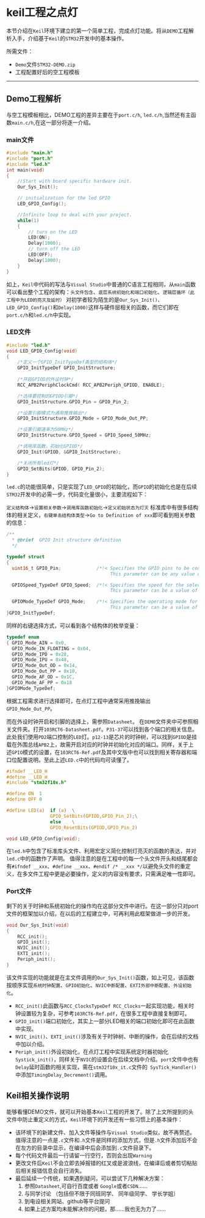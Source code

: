 # keil工程之点灯

本节介绍在`Keil`环境下建立的第一个简单工程，完成点灯功能。将从`DEMO`工程解析入手，介绍基于`Keil`的`STM32`开发中的基本操作。



所需文件：
- `Demo`文件`STM32-DEMO.zip`
- 工程配置好后的空工程模板

---

## Demo工程解析

与空工程模板相比，DEMO工程的差异主要在于`port.c/h`, `led.c/h`,当然还有主函数`main.c/h`,在这一部分将逐一介绍。

### main文件
```C
#include "main.h"
#include "port.h"
#include "led.h"
int main(void)
{
    //Start with board specific hardware init.
	Our_Sys_Init();

	// initialization for the led GPIO
	LED_GPIO_Config();

	//Infinite loop to deal with your project.
	while(1)
	{
		// turn on the LED
		LED(ON);
		Delay(1000);
		// turn off the LED
		LED(OFF);
		Delay(1000);
	}
}
```
如上，`Keil`中代码的写法与`Visual Studio`中普通的C语言工程相同，从`main`函数可以看出整个工程的架构：`头文件包含`、`底层系统初始化和端口初始化`、`逻辑层循环（此工程中为LED的亮灭及延时）`
对初学者较为陌生的是`Our_Sys_Init()`、`LED_GPIO_Config()`和`Delay(1000)`这样与硬件层相关的函数，而它们即在`port.c/h`和`led.c/h`中实现。

### LED文件

```C
#include "led.h"
void LED_GPIO_Config(void)
{		
    /*定义一个GPIO_InitTypeDef类型的结构体*/
    GPIO_InitTypeDef GPIO_InitStructure;
	
    /*开启GPIOD的外设时钟*/
    RCC_APB2PeriphClockCmd( RCC_APB2Periph_GPIOD, ENABLE); 

    /*选择要控制的GPIOD引脚*/	
    GPIO_InitStructure.GPIO_Pin = GPIO_Pin_2;	

    /*设置引脚模式为通用推挽输出*/
    GPIO_InitStructure.GPIO_Mode = GPIO_Mode_Out_PP;   

    /*设置引脚速率为50MHz*/   
    GPIO_InitStructure.GPIO_Speed = GPIO_Speed_50MHz; 

    /*调用库函数，初始化GPIOD*/
    GPIO_Init(GPIOD, &GPIO_InitStructure);		  

    /*关闭所有led灯*/
    GPIO_SetBits(GPIOD, GPIO_Pin_2);	 
}
```
`led.c`的功能很简单，只是实现了`LED_GPIO`的初始化，而`GPIO`的初始化也是在后续`STM32`开发中的必需一步，代码变化量很小，主要流程如下：

`定义结构体`->`设置相关参数`->`调用库函数初始化`->`定义初始状态为灯灭`
标准库中有很多结构体的相关定义，`右键单击结构体类型`->`Go to Definition of xxx`即可看到相关参数的信息：
```C
/** 
  * @brief  GPIO Init structure definition  
  */

typedef struct
{
  uint16_t GPIO_Pin;             /*!< Specifies the GPIO pins to be configured.
                                      This parameter can be any value of @ref GPIO_pins_define */

  GPIOSpeed_TypeDef GPIO_Speed;  /*!< Specifies the speed for the selected pins.
                                      This parameter can be a value of @ref GPIOSpeed_TypeDef */

  GPIOMode_TypeDef GPIO_Mode;    /*!< Specifies the operating mode for the selected pins.
                                      This parameter can be a value of @ref GPIOMode_TypeDef */
}GPIO_InitTypeDef;
```
同样的右键选择方式，可以看到各个结构体的枚举变量：
```C
typedef enum
{ GPIO_Mode_AIN = 0x0,
  GPIO_Mode_IN_FLOATING = 0x04,
  GPIO_Mode_IPD = 0x28,
  GPIO_Mode_IPU = 0x48,
  GPIO_Mode_Out_OD = 0x14,
  GPIO_Mode_Out_PP = 0x10,
  GPIO_Mode_AF_OD = 0x1C,
  GPIO_Mode_AF_PP = 0x18
}GPIOMode_TypeDef;
```
根据工程需求进行选择即可，在点灯工程中通常采用推挽输出` GPIO_Mode_Out_PP`。

而在外设时钟开启和引脚的选择上，需参照`Datasheet`。
在`DEMO`文件夹中可参照相关文件夹。打开`103RCT6-Datasheet.pdf`。`P31-37`可以找到各个端口的相关信息。此处我们使用`PD2`端口控制的`LED`灯。`p12-13`是芯片的时钟树，可以找到`GPIOD`是挂载在外围总线`APB2`上，故需开启对应的时钟并初始化对应的端口。同样，关于上述`GPIO`模式的设置，在`103RCT6-Ref.pdf`及其中文版中也可以找到相关寄存器和端口位配置说明，至此上述`LED.c`中的代码均可读懂了。

```C
#ifndef __LED_H
#define	__LED_H
#include "stm32f10x.h"

#define ON  1
#define OFF 0

#define LED(a)	if (a)	\
                GPIO_SetBits(GPIOD,GPIO_Pin_2);\
                else	\
                GPIO_ResetBits(GPIOD,GPIO_Pin_2)

void LED_GPIO_Config(void);
```
在`led.h`中包含了标准库头文件、利用宏定义简化控制灯亮灭的函数的表达，并对`led.c`中的函数作了声明。
值得注意的是在工程中的每一个头文件开头和结尾都会有`#ifndef __xxx`、`#define __xxx`、`#endif /* __xxx */`以避免头文件的重定义，在多文件工程中更是必要操作，定义的内容没有要求，只需满足唯一性即可。


### Port文件
剩下的关于时钟和系统初始化的操作均在这部分文件中进行。在这一部分只对port文件的框架加以介绍，在以后的工程建立中，可再利用此框架做进一步的开发。
```C
void Our_Sys_Init(void)
{
	RCC_init();
	GPIO_init();
	NVIC_init();
	EXTI_init();
	Periph_init();
}
```
该文件实现的功能就是在主文件调用的`Our_Sys_Init()`函数，如上可见，该函数按顺序实现`系统时钟配置`、`GPIO初始化`、`NVIC中断配置`、`EXTI外部中断配置`、`外设初始化`。
  * `RCC_init()`此函数与`RCC_ClocksTypeDef RCC_Clocks`一起实现功能，相关时钟设置较为复杂，可参考`103RCT6-Ref.pdf`，在很多工程中直接复制即可。
  * `GPIO_init()`端口初始化，其实上一部分LED相关的端口初始化即可在此函数中实现。
  * `NVIC_init()`、`EXTI_init()`涉及有关于时钟树、中断的操作，会在后续的文档中加以介绍。
  * `Periph_init()`外设初始化，在点灯工程中实现系统定时器初始化`Systick_init()`，同样关于`NVIC`的设置会在后续文档中介绍。`port`文件中也有`Delay`延时函数的相关实现，需在`stm32f10x_it.c`文件的` SysTick_Handler()`中添加`TimingDelay_Decrement()`调用。


## Keil相关操作说明
能够看懂DEMO文件，就可以开始基本`Keil`工程的开发了。除了上文所提到的头文件中防止重定义的方式，`Keil`环境下的开发还有一些习惯上的基本操作：
* 该环境下的新建文件、加入文件等操作与`Visual Studio`类似，故不再赘述。值得注意的一点是`.c`文件和`.h`文件是同样的添加方式，但是`.h`文件添加后不会在左方的目录中显示，在编译中后会添加到`.c`文件目录下。
* 每个代码文件最后一行请留一行空行，否则会出现`Warning`
* 更改文件后`Keil`不会立即去掉报错的红叉或是波浪线，在编译后或者剪切粘贴后相关报错信息会自行消失。
* 最后延续一个传统，如果遇到疑问，可以尝试下几种解决方案：
  1. 参照`Datasheet`,可自行百度或者 `Google`或者`CSDN`……
  2. 与同学讨论 （包括但不限于同班同学、 同年级同学、 学长学姐）
  3. 到电设相关网站、github等平台提问
  4. 如果上述方案均未能解决你的问题，那……我也无为力了……
